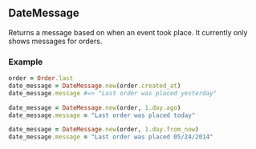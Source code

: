 ## DateMessage

Returns a message based on when an event took place. It currently only shows
messages for orders.

### Example

```ruby
order = Order.last
date_message = DateMessage.new(order.created_at)
date_message.message #=> "Last order was placed yesterday"

date_message = DateMessage.new(order, 1.day.ago)
date_message.message = "Last order was placed today"

date_message = DateMessage.new(order, 1.day.from_now)
date_message.message = "Last order was placed 05/24/2014"
```
